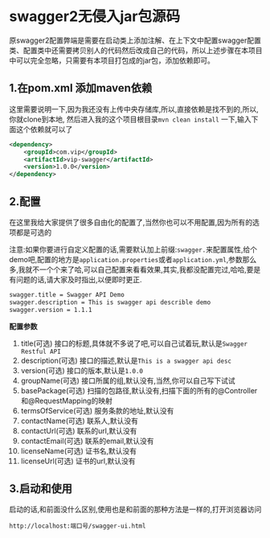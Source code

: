 # swagger2无侵入jar包源码
原swagger2配置弊端是需要在启动类上添加注解、在上下文中配置swagger配置类、配置类中还需要拷贝别人的代码然后改成自己的代码，所以上述步骤在本项目中可以完全忽略，只需要有本项目打包成的jar包，添加依赖即可。

## 1.在pom.xml 添加maven依赖

这里需要说明一下,因为我还没有上传中央存储库,所以,直接依赖是找不到的,所以,你就clone到本地, 然后进入我的这个项目根目录`mvn clean install` 一下,输入下面这个依赖就可以了

```xml
<dependency>
    <groupId>com.vip</groupId>
    <artifactId>vip-swagger</artifactId>
    <version>1.0.0</version>
</dependency>
```

## 2.配置

在这里我给大家提供了很多自由化的配置了,当然你也可以不用配置,因为所有的选项都是可选的

注意:如果你要进行自定义配置的话,需要默认加上前缀:`swagger.`来配置属性,给个demo吧,配置的地方是`application.properties`或者`application.yml`,参数那么多,我就不一个个来了哈,可以自己配置来看看效果,其实,我都没配置完过,哈哈,要是有问题的话,请大家及时指出,以便即时更正.

```xml
swagger.title = Swagger API Demo
swagger.description = This is swagger api describle demo
swagger.version = 1.1.1
```

**配置参数**

1. title(可选)  接口的标题,具体就不多说了吧,可以自己试着玩,默认是`Swagger Restful API`
2. description(可选) 接口的描述,默认是`This is a swagger api desc`
3. version(可选) 接口的版本,默认是`1.0.0`
4. groupName(可选) 接口所属的组,默认没有,当然,你可以自己写下试试
5. basePackage(可选) 扫描的包路径,默认没有,扫描下面的所有的@Controller和@RequestMapping的映射
6. termsOfService(可选) 服务条款的地址,默认没有
7. contactName(可选)  联系人,默认没有
8. contactUrl(可选) 联系的url,默认没有
9. contactEmail(可选)  联系的email,默认没有
10. licenseName(可选) 证书名,默认没有
11. licenseUrl(可选) 证书的url,默认没有

## 3.启动和使用

启动的话,和前面没什么区别,使用也是和前面的那种方法是一样的,打开浏览器访问 

`http://localhost:端口号/swagger-ui.html`

